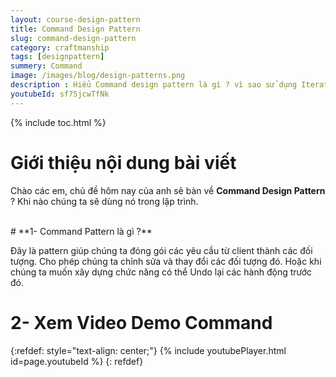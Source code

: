 ```yaml
---
layout: course-design-pattern
title: Command Design Pattern
slug: command-design-pattern
category: craftmanship
tags: [designpattern]
summery: Command
image: /images/blog/design-patterns.png
description : Hiểu Command design pattern là gì ? vì sao sử dụng Iterator design pattern. Hướng dẫn các mẫu Command design pattern trong học lập trình java.
youtubeId: sf75jcwTfNk
---
```


{% include toc.html %}

# **Giới thiệu nội dung bài viết**

Chào các em, chủ đề hôm nay của anh sẽ bàn về <b>Command  Design Pattern</b>  ? Khi nào chúng ta sẽ dùng nó trong lập trình.

<br>
# **1- Command Pattern là gì ?**

Đây là pattern giúp chúng ta đóng gói các yêu cầu từ client thành các đối tượng. Cho phép chúng ta chỉnh sửa và thay đổi các đối tượng đó. Hoặc khi chúng ta muốn xây dựng chức năng có thể Undo lại các hành động trước đó.


# **2- Xem Video Demo Command**

{:refdef: style="text-align: center;"}
{% include youtubePlayer.html id=page.youtubeId %}
{: refdef}